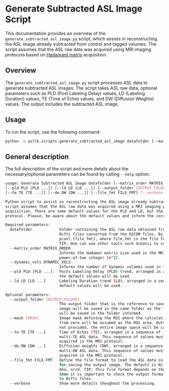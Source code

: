 # Generate Subtracted ASL Image Script

This documentation provides an overview of the `generate_subtracted_asl_image.py` script, which assists in reconstructing the ASL image already subtracted from control and tagged volumes. The script assumes that the ASL raw data was acquired using MRI imaging protocols based on [Hadamard matrix](https://en.wikipedia.org/wiki/Hadamard_matrix) acquisition.

## Overview

The `generate_subtracted_asl_image.py` script processes ASL data to generate subtracted ASL images. The script takes ASL raw data, optional parameters such as PLD (Post Labeling Delay) values, LD (Labeling Duration) values, TE (Time of Echo) values, and DW (Diffusion Weights) values. The output includes the subtracted ASL image.

## Usage

To run the script, use the following command:

```bash
python -m asltk.scripts.generate_subtracted_asl_image datafolder [--matrix_order MATRIX_ORDER] [--dynamic_vols DYNAMIC_VOLS] [--pld PLD [PLD ...]] [--ld LD [LD ...]] [--output_folder [OUTPUT_FOLDER]] [--mask [MASK]] [--te TE [TE ...]] [--dw DW [DW ...]] [--file_fmt FILE_FMT] [--verbose] [-h]
```

## General description

The full description of the script and more details about the necessary/optional parameters can be found by calling `--help` option:

```bash
usage: Generate Subtracted ASL Image datafolder [--matrix_order MATRIX_ORDER] [--dynamic_vols DYNAMIC_VOLS] 
[--pld PLD [PLD ...]] [--ld LD [LD ...]] [--output_folder [OUTPUT_FOLDER]] [--mask [MASK]] 
[--te TE [TE ...]] [--dw DW [DW ...]] [--file_fmt FILE_FMT] [--verbose] [-h] 

Python script to assist in reconstructing the ASL image already subtract from control and tagged volumes. This
script assumes that the ASL raw data was acquired using a MRI imaging protocols based on Hadamard matrix
acquisition. There are some default values for the PLD and LD, but the user can inform the values used in the MRI
protocol. Please, be aware about the default values and inform the correct values used in the MRI protocol.

Required parameters:
  datafolder            Folder containing the ASL raw data obtained from the MRI scanner. This folder must have the
                        Nifti files converted from the DICOM files. By default the output file name adopted is
                        pcasl.(file_fmt), where file_fmt is the file format informed in the parameter --file_fmt.
                        TIP: One can use other tools such dcm2nii to convert DICOM data to Nifti.
  --matrix_order MATRIX_ORDER
                        Informs the Hadamar matrix size used in the MRI imaging protocol. This must be a positive
                        power-of-two integer (n^2).
  --dynamic_vols DYNAMIC_VOLS
                        Informs the number of dynamic volumes used in the MRI acquisition.
  --pld PLD [PLD ...]   Posts Labeling Delay (PLD) trend, arranged in a sequence of float numbers. If not passed,
                        the default values will be used.
  --ld LD [LD ...]      Labeling Duration trend (LD), arranged in a sequence of float numbers. If not passed, the
                        default values will be used.

Optional parameters:
  --output_folder [OUTPUT_FOLDER]
                        The output folder that is the reference to save the output image. By default, the output
                        image will be saved in the same folder as the input data. If informed, the output image
                        will be saved in the folder informed.
  --mask [MASK]         Image mask defining the ROI where the calculations must be done. Any pixel value different
                        from zero will be assumed as the ROI area. Outside the mask (value=0) will be ignored. If
                        not provided, the entire image space will be calculated.
  --te TE [TE ...]      Time of Echos (TE), arranged in a sequence of float numbers. This is only required for
                        multi-TE ASL data. This sequence of values must be in accordance with the number of volumes
                        acquired in the MRI protocol.
  --dw DW [DW ...]      Diffusion weights (DW), arranged in a sequence of float numbers. This is only required for
                        multi-DW ASL data. This sequence of values must be in accordance with the number of volumes
                        acquired in the MRI protocol.
  --file_fmt FILE_FMT   Define the file format to load the ASL data in the datafolder parameter and also be used
                        for saving the output image. The default is Nifti format (nii). File formats allowed: nii,
                        mha, nrrd. TIP: This file format depends on the output of the DICOM converter tool used,
                        then it is important to check the output format of the tool used to convert the DICOM files
                        to Nifti files.
  --verbose             Show more details thoughout the processing.
```